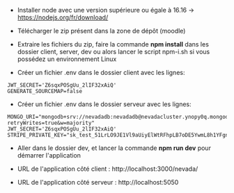 - Installer node avec une version supérieure ou égale à 16.16 -> https://nodejs.org/fr/download/
- Télécharger le zip présent dans la zone de dépôt (moodle)
- Extraire les fichiers du zip, faire la commande **npm install** dans les dossier client, server, dev ou alors lancer le script npm-i.sh si vous possédez un environnement Linux

- Créer un fichier .env dans le dossier client avec les lignes: 

``` 
JWT_SECRET='Z6sqxPOSgUu_2lIF32xAiQ' 
GENERATE_SOURCEMAP=false 
```

- Créer un fichier .env dans le dossier serveur avec les lignes: 

```
MONGO_URI="mongodb+srv://nevadadb:nevadadb@nevadacluster.ynopy0q.mongodb.net/nevadadb?retryWrites=true&w=majority"
JWT_SECRET='Z6sqxPOSgUu_2lIF32xAiQ'
STRIPE_PRIVATE_KEY="sk_test_51LrLO9JE1Vl9aUiyElWtRFhpLB7oDE5YwmL8h1YFgniEhyugNAiUhlFBzg8qLusFLIzchw9SdDF0QFRlKVudQcDB00T9BwLpiT"
```

- Aller dans le dossier dev, et lancer la commande **npm run dev** pour démarrer l'application

- URL de l'application côté client : http://localhost:3000/nevada/
- URL de l'application côté serveur : http://localhost:5050
